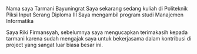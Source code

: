 Nama saya Tarmani Bayuningrat
Saya sekarang sedang kuliah di Politeknik Piksi Input Serang Diploma III
Saya mengambil program studi Manajemen Informatika

Saya Riki Firmansyah, sebelumnya saya mengucapkan terimakasih kepada tarmani karena sudah mengajak saya untuk bekerjasama dalam kontribusi di project yang sangat luar biasa besar ini.

